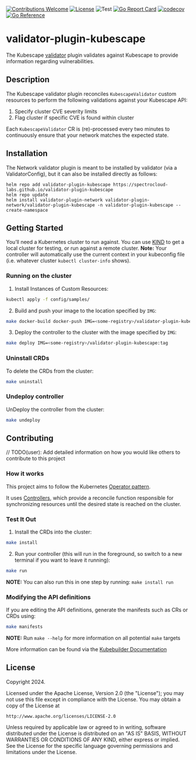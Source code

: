 [![Contributions Welcome](https://img.shields.io/badge/contributions-welcome-brightgreen.svg?style=flat)](https://github.com/spectrocloud-labs/validator-plugin-kubescape/issues)
[![License](https://img.shields.io/badge/License-Apache%202.0-blue.svg)](https://opensource.org/licenses/Apache-2.0)
![Test](https://github.com/spectrocloud-labs/validator-plugin-kubescape/actions/workflows/test.yaml/badge.svg)
[![Go Report Card](https://goreportcard.com/badge/github.com/spectrocloud-labs/validator-plugin-kubescape)](https://goreportcard.com/report/github.com/spectrocloud-labs/validator-plugin-kubescape)
[![codecov](https://codecov.io/gh/spectrocloud-labs/validator-plugin-kubescape/graph/badge.svg?token=QHR08U8SEQ)](https://codecov.io/gh/spectrocloud-labs/validator-plugin-kubescape)
[![Go Reference](https://pkg.go.dev/badge/github.com/spectrocloud-labs/validator-plugin-kubescape.svg)](https://pkg.go.dev/github.com/spectrocloud-labs/validator-plugin-kubescape)

# validator-plugin-kubescape
The Kubescape [validator](https://github.com/spectrocloud-labs/validator) plugin validates against Kubescape to provide information regarding vulnerabilities.

## Description
The Kubescape validator plugin reconciles `KubescapeValidator` custom resources to perform the following validations against your Kubescape API:

1. Specify cluster CVE severity limits
2. Flag cluster if specific CVE is found within cluster

Each `KubescapeValidator` CR is (re)-processed every two minutes to continuously ensure that your network matches the expected state.


## Installation

The Network validator plugin is meant to be installed by validator (via a ValidatorConfig), but it can also be installed directly as follows:

```
helm repo add validator-plugin-kubescape https://spectrocloud-labs.github.io/validator-plugin-kubescape
helm repo update
helm install validator-plugin-network validator-plugin-network/validator-plugin-kubescape -n validator-plugin-kubescape --create-namespace
```

## Getting Started
You’ll need a Kubernetes cluster to run against. You can use [KIND](https://sigs.k8s.io/kind) to get a local cluster for testing, or run against a remote cluster.
**Note:** Your controller will automatically use the current context in your kubeconfig file (i.e. whatever cluster `kubectl cluster-info` shows).

### Running on the cluster
1. Install Instances of Custom Resources:

```sh
kubectl apply -f config/samples/
```

2. Build and push your image to the location specified by `IMG`:

```sh
make docker-build docker-push IMG=<some-registry>/validator-plugin-kubescape:tag
```

3. Deploy the controller to the cluster with the image specified by `IMG`:

```sh
make deploy IMG=<some-registry>/validator-plugin-kubescape:tag
```

### Uninstall CRDs
To delete the CRDs from the cluster:

```sh
make uninstall
```

### Undeploy controller
UnDeploy the controller from the cluster:

```sh
make undeploy
```

## Contributing
// TODO(user): Add detailed information on how you would like others to contribute to this project

### How it works
This project aims to follow the Kubernetes [Operator pattern](https://kubernetes.io/docs/concepts/extend-kubernetes/operator/).

It uses [Controllers](https://kubernetes.io/docs/concepts/architecture/controller/),
which provide a reconcile function responsible for synchronizing resources until the desired state is reached on the cluster.

### Test It Out
1. Install the CRDs into the cluster:

```sh
make install
```

2. Run your controller (this will run in the foreground, so switch to a new terminal if you want to leave it running):

```sh
make run
```

**NOTE:** You can also run this in one step by running: `make install run`

### Modifying the API definitions
If you are editing the API definitions, generate the manifests such as CRs or CRDs using:

```sh
make manifests
```

**NOTE:** Run `make --help` for more information on all potential `make` targets

More information can be found via the [Kubebuilder Documentation](https://book.kubebuilder.io/introduction.html)

## License

Copyright 2024.

Licensed under the Apache License, Version 2.0 (the "License");
you may not use this file except in compliance with the License.
You may obtain a copy of the License at

    http://www.apache.org/licenses/LICENSE-2.0

Unless required by applicable law or agreed to in writing, software
distributed under the License is distributed on an "AS IS" BASIS,
WITHOUT WARRANTIES OR CONDITIONS OF ANY KIND, either express or implied.
See the License for the specific language governing permissions and
limitations under the License.

